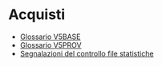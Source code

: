 # Acquisti
- [Glossario V5BASE](Sorgenti/GLO/V5BASE_GLO.md)
- [Glossario V5PROV](Sorgenti/GLO/V5PROV_GLO.md)
- [Segnalazioni del controllo file statistiche](Sorgenti/GLO/V5STAT_GLO.md)
